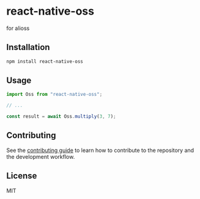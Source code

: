 # react-native-oss

for alioss

## Installation

```sh
npm install react-native-oss
```

## Usage

```js
import Oss from "react-native-oss";

// ...

const result = await Oss.multiply(3, 7);
```

## Contributing

See the [contributing guide](CONTRIBUTING.md) to learn how to contribute to the repository and the development workflow.

## License

MIT
